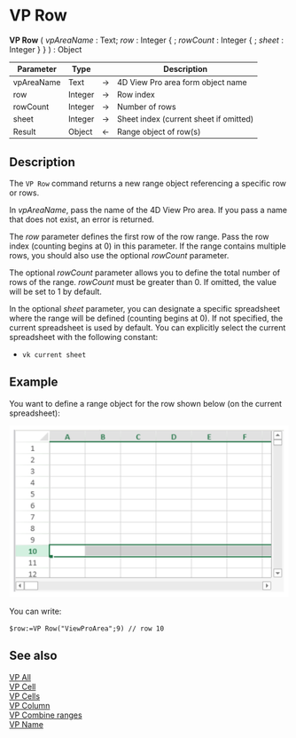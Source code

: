 # VP Row


**VP Row** ( *vpAreaName* : Text; *row* : Integer { ; *rowCount* : Integer { ; *sheet* : Integer } } ) : Object 



|Parameter|Type||Description|
|---|---|---|---|
|vpAreaName   |Text|->|4D View Pro area form object name|
|row|Integer|->|Row index|
|rowCount  |Integer|->|Number of rows|
|sheet  |Integer|->|Sheet index (current sheet if omitted)|
|Result |Object|<-|Range object of row(s)|

## Description

The `VP Row` command returns a new range object referencing a specific row or rows.

In *vpAreaName*, pass the name of the 4D View Pro area. If you pass a name that does not exist, an error is returned.

The *row* parameter defines the first row of the row range. Pass the row index (counting begins at 0) in this parameter. If the range contains multiple rows, you should also use the optional *rowCount* parameter.

The optional *rowCount* parameter allows you to define the total number of rows of the range. *rowCount* must be greater than 0. If omitted, the value will be set to 1 by default.

In the optional *sheet* parameter, you can designate a specific spreadsheet where the range will be defined (counting begins at 0). If not specified, the current spreadsheet is used by default. You can explicitly select the current spreadsheet with the following constant:

* `vk current sheet`
  
## Example

You want to define a range object for the row shown below (on the current spreadsheet):

![](../images/cmd_vpRow.PNG)

You can write:

```4d
$row:=VP Row("ViewProArea";9) // row 10
```

## See also

[VP All](VP%20All.md)<br/>
[VP Cell](VP%20Cell.md)<br/>
[VP Cells](VP%20Cells.md)<br/>
[VP Column](VP%20Column.md)<br/>
[VP Combine ranges](VP%20Combine%20ranges.md)<br/>
[VP Name](VP%20Name.md)